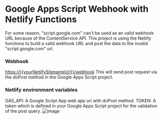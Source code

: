 # Google Apps Script Webhook with Netlify Functions

For some reason, "script.google.com" can't be used as an valid webhook URL because of the ContentService API. This project is using the Netlify functions to build a valid webhook URL and post the data to the invalid "script.google.com" url.

### Webhook

[https://{{yourNetlifySitenameUrl}}/webhook](https://gas-telebot.netlify.app/webhook) This will send post request via the doPost method in the Google Apps Script project.

### Netlify environment variables

GAS_API: A Google Script App web app url with doPost method.
TOKEN: A token which is defined in your Google Apps Script project for the validation of the post query.
![image](https://user-images.githubusercontent.com/16481229/94992242-31f38c00-05bb-11eb-9247-a341e84a0eeb.png)
